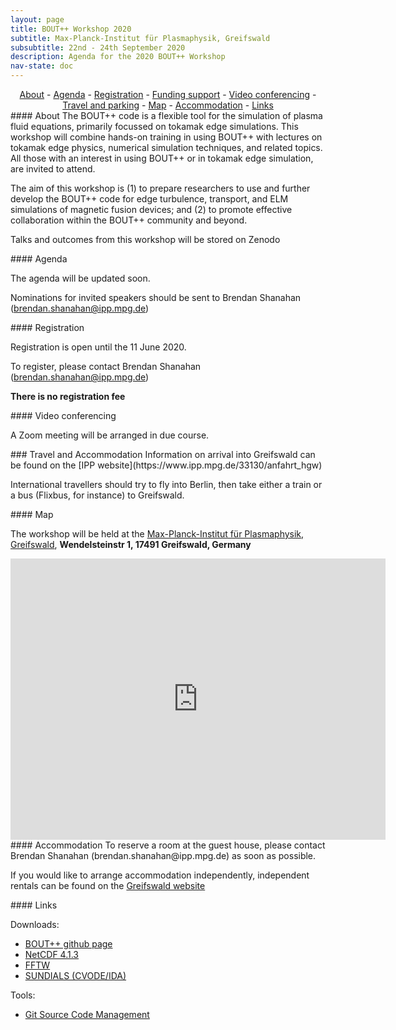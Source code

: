 ```yaml
---
layout: page
title: BOUT++ Workshop 2020
subtitle: Max-Planck-Institut für Plasmaphysik, Greifswald
subsubtitle: 22nd - 24th September 2020
description: Agenda for the 2020 BOUT++ Workshop
nav-state: doc
---
```


<center> 
 <a href="#about">About</a> - <a href="#agenda">Agenda</a> - <a href="#registration">Registration</a>  -  <a href="#support">Funding support</a> - <a href="#vc">Video conferencing</a> - <a href="#travel">Travel and parking</a> - <a href="#map">Map</a>  -  <a href="#accommodation">Accommodation</a>  -  <a href="#links">Links</a>
</center> 

<a name="about"/>
#### About
The BOUT++ code is a flexible tool for the simulation of plasma fluid equations, primarily focussed on tokamak edge simulations. This workshop will combine hands-on training in using BOUT++ with lectures on tokamak edge physics, numerical simulation techniques, and related topics. All those with an interest in using BOUT++ or in tokamak edge simulation, are invited to attend.

The aim of this workshop is (1) to prepare researchers to use and further develop the BOUT++ code for edge turbulence, transport, and ELM simulations of magnetic fusion devices; and (2) to promote effective collaboration within the BOUT++ community and beyond.
 
Talks and outcomes from this workshop will be stored on Zenodo

<a name="agenda"/>
#### Agenda

The agenda will be updated soon.

Nominations for invited speakers should be sent to Brendan Shanahan (brendan.shanahan@ipp.mpg.de)

<a name="registration"/>
#### Registration

Registration is open until the 11 June 2020.

To register, please contact Brendan Shanahan (brendan.shanahan@ipp.mpg.de)

**There is no registration fee**

<a name="vc"/>
#### Video conferencing

A Zoom meeting will be arranged in due course. 

<a name="travel"/>
### Travel and Accommodation
Information on arrival into Greifswald can be found on the [IPP website](https://www.ipp.mpg.de/33130/anfahrt_hgw)

International travellers should try to fly into Berlin, then take either a train or a bus (Flixbus, for instance) to Greifswald.

<a name="map"/>
#### Map

The workshop will be held at the [Max-Planck-Institut für Plasmaphysik, Greifswald](https://www.ipp.mpg.de/en), **Wendelsteinstr 1, 17491 Greifswald, Germany**
<iframe src="https://www.google.com/maps/embed?pb=!1m14!1m8!1m3!1d9363.9195596628!2d13.4242699!3d54.0741!3m2!1i1024!2i768!4f13.1!3m3!1m2!1s0x0%3A0xf1d8d29bf043993b!2sMax-Planck-Institut%20f%C3%BCr%20Plasmaphysik%2C%20Teilinstitut%20Greifswald!5e0!3m2!1sen!2sde!4v1583333842813!5m2!1sen!2sde" width="600" height="450" frameborder="0" style="border:0;" allowfullscreen=""></iframe>

<a name="accommodation"/>
#### Accommodation
To reserve a room at the guest house, please contact Brendan Shanahan (brendan.shanahan@ipp.mpg.de) as soon as possible.

If you would like to arrange accommodation independently, independent rentals can be found on the [Greifswald website](https://www.buchen.travel/greifswald-booking/index.php)

<a name="links"/>
#### Links

Downloads:

* [BOUT++ github page](https://github.com/boutproject/BOUT-dev)
* [NetCDF 4.1.3](http://www.unidata.ucar.edu/downloads/netcdf/netcdf-4_1_3/index.jsp)
* [FFTW](http://www.fftw.org/download.html)
* [SUNDIALS (CVODE/IDA)](http://computation.llnl.gov/casc/sundials/download/download.html)

Tools:

* [Git Source Code Management](http://git-scm.com)

